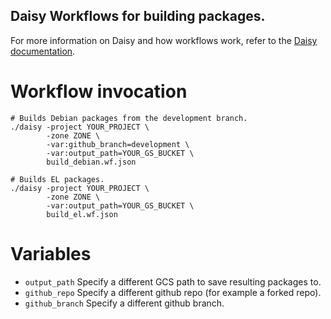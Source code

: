 ## Daisy Workflows for building packages.

For more information on Daisy and how workflows work, refer to the
[Daisy documentation](https://github.com/GoogleCloudPlatform/compute-image-tools/tree/master/daisy).

# Workflow invocation

```shell
# Builds Debian packages from the development branch.
./daisy -project YOUR_PROJECT \
        -zone ZONE \
        -var:github_branch=development \
        -var:output_path=YOUR_GS_BUCKET \
        build_debian.wf.json

# Builds EL packages.
./daisy -project YOUR_PROJECT \
        -zone ZONE \
        -var:output_path=YOUR_GS_BUCKET \
        build_el.wf.json

```

# Variables

* `output_path` Specify a different GCS path to save resulting packages to.
* `github_repo` Specify a different github repo (for example a forked repo).
* `github_branch` Specify a different github branch.
